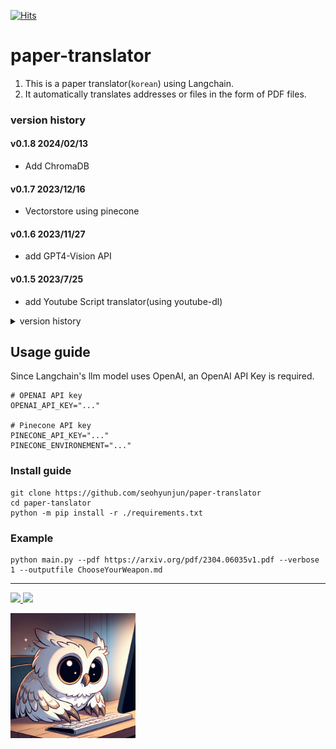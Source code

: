 [![Hits](https://hits.seeyoufarm.com/api/count/incr/badge.svg?url=https%3A%2F%2Fgithub.com%2Fseohyunjun%2Fpaper-translator&count_bg=%2379C83D&title_bg=%23555555&icon=&icon_color=%23E7E7E7&title=hits&edge_flat=false)](https://hits.seeyoufarm.com)         

# paper-translator
1. This is a paper translator(`korean`) using Langchain.  
2. It automatically translates addresses or files in the form of PDF files.



### version history

#### v0.1.8 2024/02/13
- Add ChromaDB 

#### v0.1.7 2023/12/16
- Vectorstore using pinecone 

#### v0.1.6 2023/11/27
- add GPT4-Vision API

#### v0.1.5 2023/7/25
- add Youtube Script translator(using youtube-dl) 

<details>
<summary>version history</summary>

#### v0.1.4 2023/7/9
- use langchain schema 

#### v0.1.3 2023/6/23
- URL -> markdown
  - require `brew install libmagic`

#### v0.1.2 2023/6/15  
- ChatGPT API Update : gpt-3.5-turbo-16k 
  - token 4k -> 16k (about 3 pages cover per 1 request)

#### v0.1.1 2023/6/6  
- ConstitutionalChain(test) : if output format is wrong, fix it.

#### v0.1.0 2023/6/4
- paper translator using Langchain
- preprocessing for paper (ex, split Reference)

</details>


## Usage guide
Since Langchain's llm model uses OpenAI, an OpenAI API Key is required. 

```shell
# OPENAI API key
OPENAI_API_KEY="..."

# Pinecone API key
PINECONE_API_KEY="..."
PINECONE_ENVIRONEMENT="..."
```

### Install guide

```shell
git clone https://github.com/seohyunjun/paper-translator
cd paper-tanslator
python -m pip install -r ./requirements.txt
```

### Example 

```commandline
python main.py --pdf https://arxiv.org/pdf/2304.06035v1.pdf --verbose 1 --outputfile ChooseYourWeapon.md
```

---

<p>
<a href="mailto:bnmy6581@gmail.com">
    <img src="https://img.shields.io/badge/
    Gmail-EA4335?style=for-the-badge&logo=Gmail&logoColor=white"> 
</a>
<a href="https://pf.kakao.com/_vxhjyxj">
    <img src="https://img.shields.io/badge/
    KakaoBot-FFCD00?style=for-the-badge&logoColor=black&logo=KakaoTalk"> 
</a>
</p>

<p>
<a href="https://pf.kakao.com/_vxhjyxj">
<img src='./src/kakaobot.png' width=200 align='left'/>
</p>

